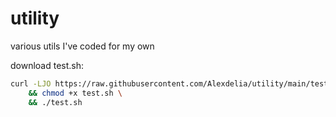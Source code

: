 # utility
various utils I've coded for my own

download test.sh:
```sh
curl -LJO https://raw.githubusercontent.com/Alexdelia/utility/main/test.sh \
    && chmod +x test.sh \
    && ./test.sh
```
